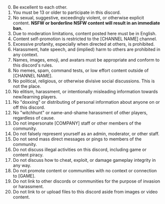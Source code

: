 0. Be excellent to each other.
1. You must be 13 or older to participate in this discord.
2. No sexual, suggestive, exceedingly violent, or otherwise explicit content.
       **NSFW or borderline NSFW content will result in an immediate ban.**
3. Due to moderation limitations, content posted here must be in English.
4. Content self-promotion is restricted to the [CHANNEL NAME] channel.
5. Excessive profanity, especially when directed at others, is prohibited.
6. Harassment, hate speech, and (implied) harm to others are prohibited in any context.
7. Names, images, emoji, and avatars must be appropriate and conform to this discord's rules.
8. No memes, spam, command tests, or low effort content outside of [CHANNEL NAME].
9. No political, religious, or otherwise divisive social discussions. This is not the place.
10. No elitism, harassment, or intentionally misleading information towards new/learning players.
11. No "doxxing" or distributing of personal information about anyone on or off this discord.
12. No "witchhunt" or name-and-shame harassment of other players, regardless of cause.
13. Do not impersonate [COMPANY] staff or other members of the community.
14. Do not falsely represent yourself as an admin, moderator, or other staff.
15. Do not send mass direct messages or pings to members of the community.
16. Do not discuss illegal activities on this discord, including game or content piracy.
17. Do not discuss how to cheat, exploit, or damage gameplay integrity in any way.
18. Do not promote content or communities with no context or connection to [GAME].
19. Do not link to other discords or communities for the purpose of invasion or harassment.
20. Do not link to or upload files to this discord aside from images or video content.
